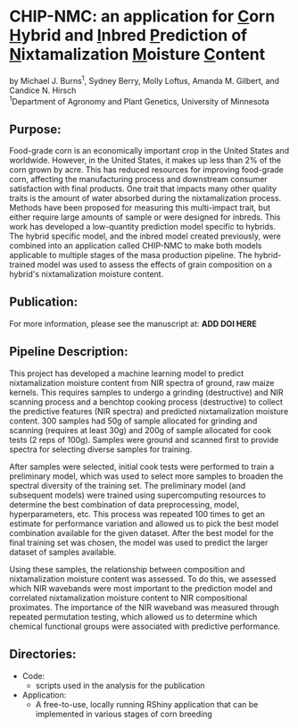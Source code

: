# CHIP-NMC: an application for <ins>C</ins>orn <ins>H</ins>ybrid and <ins>I</ins>nbred <ins>P</ins>rediction of <ins>N</ins>ixtamalization <ins>M</ins>oisture <ins>C</ins>ontent
by Michael J. Burns<sup>1</sup>, Sydney Berry, Molly Loftus, Amanda M. Gilbert, and Candice N. Hirsch  
<sup>1</sup>Department of Agronomy and Plant Genetics, University of Minnesota

## Purpose:
Food-grade corn is an economically important crop in the United States and worldwide. However, 
in the United States, it makes up less than 2% of the corn grown by acre. This has reduced
resources for improving food-grade corn, affecting the manufacturing process and downstream consumer
satisfaction with final products. One trait that impacts many other quality traits is the amount of 
water absorbed during the nixtamalization process. Methods have been proposed for measuring this multi-impact
trait, but either require large amounts of sample or were designed for inbreds. This work has developed a 
low-quantity prediction model specific to hybrids. The hybrid specific model, and the inbred model created previously,
were combined into an application called CHIP-NMC to make both models applicable to multiple stages of the masa
production pipeline. The hybrid-trained model was used to assess the effects of grain composition on a hybrid's 
nixtamalization moisture content.

## Publication:
For more information, please see the manuscript at: **ADD DOI HERE**

## Pipeline Description:
This project has developed a machine learning model to predict nixtamalization moisture content from NIR
spectra of ground, raw maize kernels. This requires samples to undergo a grinding (destructive) and NIR scanning
process and a benchtop cooking process (destructive) to collect the predictive features (NIR spectra) and predicted 
nixtamalization moisture content. 300 samples had 50g of sample allocated for grinding and scanning 
(requires at least 30g) and 200g of sample allocated for cook tests (2 reps of 100g). Samples were ground and scanned
first to provide spectra for selecting diverse samples for training.

After samples were selected, initial cook tests were performed to train a preliminary model, which was used to select
more samples to broaden the spectral diversity of the training set. The preliminary model (and subsequent models) 
were trained using supercomputing resources to determine the best combination of data preprocessing, model, hyperparameters,
etc. This process was repeated 100 times to get an estimate for performance variation and allowed us to pick the best model
combination available for the given dataset. After the best model for the final training set was chosen, the model was
used to predict the larger dataset of samples available. 

Using these samples, the relationship between composition and nixtamalization moisture content was assessed. To do this, we
assessed which NIR wavebands were most important to the prediction model and correlated nixtamalization moisture content to 
NIR compositional proximates. The importance of the NIR waveband was measured through repeated permutation testing, which allowed us 
to determine which chemical functional groups were associated with predictive performance.

## Directories:
- Code:
  - scripts used in the analysis for the publication
- Application:
  - A free-to-use, locally running RShiny application that can be implemented in various stages of corn breeding
